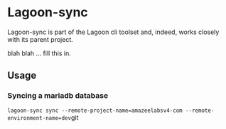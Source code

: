 # Lagoon-sync

Lagoon-sync is part of the Lagoon cli toolset and, indeed, works closely with its parent project.

blah blah ... fill this in.


## Usage

### Syncing a mariadb database

`lagoon-sync sync --remote-project-name=amazeelabsv4-com --remote-environment-name=dev`git